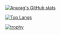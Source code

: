 [![Anurag's GitHub stats](https://github-readme-stats.vercel.app/api?username=k-syota)](https://github.com/anuraghazra/github-readme-stats)


[![Top Langs](https://github-readme-stats.vercel.app/api/top-langs/?username=k-syota)](https://github.com/anuraghazra/github-readme-stats)

[![trophy](https://github-profile-trophy.vercel.app/?username=k-syota&theme=onestar&column=7&margin-w=15)](https://github.com/k-syota/github-profile-trophy)
